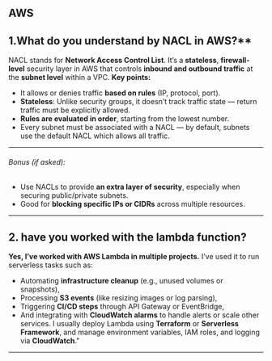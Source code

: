 ## AWS

## 1.What do you understand by NACL in AWS?**
NACL stands for **Network Access Control List**. It’s a **stateless**, **firewall-level** security layer in AWS that controls **inbound and outbound traffic** at the **subnet level** within a VPC.
**Key points:**
  * It allows or denies traffic **based on rules** (IP, protocol, port).
  * **Stateless**: Unlike security groups, it doesn’t track traffic state — return traffic must be explicitly allowed.
  * **Rules are evaluated in order**, starting from the lowest number.
  * Every subnet must be associated with a NACL — by default, subnets use the default NACL which allows all traffic.
---
######  Bonus (if asked):
* Use NACLs to provide **an extra layer of security**, especially when securing public/private subnets.
* Good for **blocking specific IPs or CIDRs** across multiple resources.

---
## 2. have you worked with the lambda function?
**Yes, I’ve worked with AWS Lambda in multiple projects.**
I’ve used it to run serverless tasks such as:
* Automating **infrastructure cleanup** (e.g., unused volumes or snapshots),
* Processing **S3 events** (like resizing images or log parsing),
* Triggering **CI/CD steps** through API Gateway or EventBridge,
* And integrating with **CloudWatch alarms** to handle alerts or scale other services.
I usually deploy Lambda using **Terraform** or **Serverless Framework**, and manage environment variables, IAM roles, and logging via **CloudWatch**."
---


